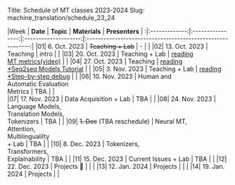 Title: Schedule of MT classes 2023-2024
Slug: machine_translation/schedule_23_24



|Week |    **Date**   |     **Topic**    | **Materials** |                       **Presenters**                       |
:|:-------------:|:----------------:|:--------------------:|:----------------------------------------------------------:|
|01|  6. Oct. 2023 | <del>Teaching + Lab</del>      |   -   |                                                            | 
|02| 13. Oct. 2023 | Teaching         |      intro               |                                                            | 
|03| 20. Oct. 2023 | Teaching + Lab         |  [reading](#eval)<br />[MT metrics(video)](https://slideslive.com/38924201/1-metrics-of-mt-quality)                |                                                            | 
|04| 27. Oct. 2023 | Teaching         |  [reading](#neural)<br />[\*Seq2seq Models Tutorial](https://lena-voita.github.io/nlp_course/seq2seq_and_attention.html)                    |                                                            |
|05|  3. Nov. 2023 | Teaching + Lab         |  [reading](#trans)<br />[\*Step-by-step debug](https://github.com/pbloem/former/)                    |                                                            |
|06| 10. Nov. 2023 |  Human and<br />Automatic Evaluation<br />Metrics                                     |        TBA   |                                                        |     
|07| 17. Nov. 2023 |  Data Acquisition  + Lab                                                                   |        TBA   |      |
|08| 24. Nov. 2023 |  Language Models,<br />Translation Models,<br />Tokenizers                            |        TBA   |                                                       |
|09|  <del>1. Dec</del> (TBA reschedule) |  Neural MT,<br />Attention,<br />Multilingualilty<br /> + Lab                   |        TBA   |                                          |
|10|  8. Dec. 2023 |  Tokenizers,<br />Transformers,<br />Explainability                                   |        TBA   |               |
|11| 15. Dec. 2023 |  Current Issues + Lab                                               |        TBA   |                                                    |
|12| 22. Dec. 2023 | Projects 🌲      |                      |                                                            |
|13| 12. Jan. 2024 | Projects         |                      |                                                            |
|14| 19. Jan. 2024 | Projects         |                      |             